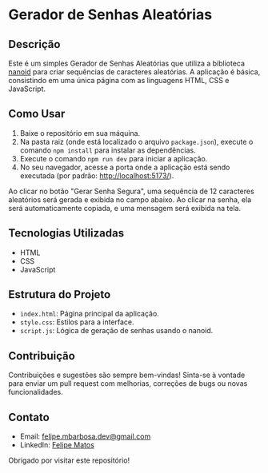 # Gerador de Senhas Aleatórias

## Descrição
Este é um simples Gerador de Senhas Aleatórias que utiliza a biblioteca [nanoid](https://github.com/ai/nanoid) para criar sequências de caracteres aleatórias. A aplicação é básica, consistindo em uma única página com as linguagens HTML, CSS e JavaScript.

## Como Usar
1. Baixe o repositório em sua máquina.
2. Na pasta raiz (onde está localizado o arquivo `package.json`), execute o comando `npm install` para instalar as dependências.
3. Execute o comando `npm run dev` para iniciar a aplicação.
4. No seu navegador, acesse a porta onde a aplicação está sendo executada (por padrão: [http://localhost:5173/](http://localhost:5173/)).

Ao clicar no botão "Gerar Senha Segura", uma sequência de 12 caracteres aleatórios será gerada e exibida no campo abaixo. Ao clicar na senha, ela será automaticamente copiada, e uma mensagem será exibida na tela.

## Tecnologias Utilizadas
- HTML
- CSS
- JavaScript

## Estrutura do Projeto
- `index.html`: Página principal da aplicação.
- `style.css`: Estilos para a interface.
- `script.js`: Lógica de geração de senhas usando o nanoid.

## Contribuição
Contribuições e sugestões são sempre bem-vindas! Sinta-se à vontade para enviar um pull request com melhorias, correções de bugs ou novas funcionalidades.

## Contato
- Email: [felipe.mbarbosa.dev@gmail.com](mailto:felipe.mbarbosa.dev@gmail.com)
- LinkedIn: [Felipe Matos](https://www.linkedin.com/in/felipe-matos-vqv/)

Obrigado por visitar este repositório!
